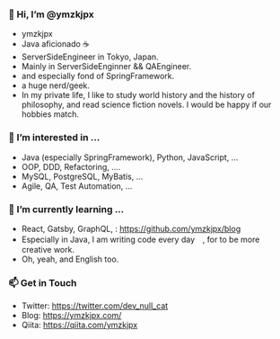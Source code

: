 ### 👋 Hi, I’m @ymzkjpx
- ymzkjpx
- Java aficionado ☕
- ServerSideEngineer in Tokyo, Japan.
- Mainly in ServerSideEnginner && QAEngineer.
- and especially fond of SpringFramework.
- a huge nerd/geek.
- In my private life, I like to study world history and the history of philosophy, and read science fiction novels. I would be happy if our hobbies match.

### 👀 I’m interested in ...
- Java (especially SpringFramework), Python, JavaScript, ...
- OOP, DDD, Refactoring, ....
- MySQL, PostgreSQL, MyBatis, ...
- Agile, QA, Test Automation, ...

### 🌱 I’m currently learning ...
- React, Gatsby, GraphQL, : https://github.com/ymzkjpx/blog
- Especially in Java, I am writing code every day　, for to be more creative work.
- Oh, yeah, and English too.

### 📫 Get in Touch
- Twitter: https://twitter.com/dev_null_cat
- Blog: https://ymzkjpx.com/
- Qiita: https://qiita.com/ymzkjpx
